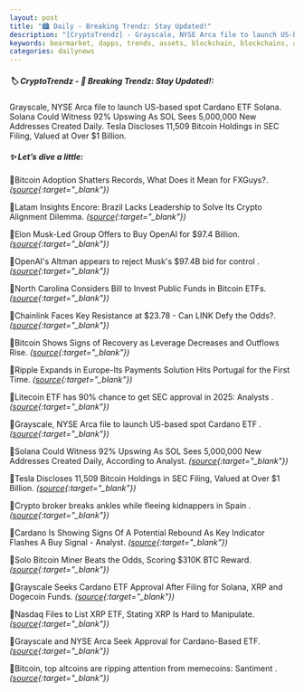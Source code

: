 ```yaml
---
layout: post
title: "🏙️ Daily - Breaking Trendz: Stay Updated!"
description: "[CryptoTrendz] - Grayscale, NYSE Arca file to launch US-based spot Cardano ETF Solana. Solana Could Witness 92% Upswing As SOL Sees 5,000,000 New Addresses Created Daily. Tesla Discloses 11,509 Bitcoin Holdings in SEC Filing, Valued at Over $1 Billion."
keywords: bearmarket, dapps, trends, assets, blockchain, blockchains, altcoins, nft, dao, solana
categories: dailynews
---
```


##### 🏷️  CryptoTrendz - 📌 *Breaking Trendz: Stay Updated!:*

Grayscale, NYSE Arca file to launch US-based spot Cardano ETF Solana. Solana Could Witness 92% Upswing As SOL Sees 5,000,000 New Addresses Created Daily. Tesla Discloses 11,509 Bitcoin Holdings in SEC Filing, Valued at Over $1 Billion.

##### ✨ *Let’s dive a little:*


🔹Bitcoin Adoption Shatters Records, What Does it Mean for FXGuys?. *([source](https://s.avyag.com/vw4l){:target="_blank"})*

🔹Latam Insights Encore: Brazil Lacks Leadership to Solve Its Crypto Alignment Dilemma. *([source](https://s.avyag.com/19cl){:target="_blank"})*

🔹Elon Musk-Led Group Offers to Buy OpenAI for $97.4 Billion. *([source](https://s.avyag.com/gsfx){:target="_blank"})*

🔹OpenAI's Altman appears to reject Musk's $97.4B bid for control . *([source](https://s.avyag.com/nmk0){:target="_blank"})*

🔹North Carolina Considers Bill to Invest Public Funds in Bitcoin ETFs. *([source](https://s.avyag.com/umvj){:target="_blank"})*

🔹Chainlink Faces Key Resistance at $23.78 - Can LINK Defy the Odds?. *([source](https://s.avyag.com/gcqk){:target="_blank"})*

🔹Bitcoin Shows Signs of Recovery as Leverage Decreases and Outflows Rise. *([source](https://s.avyag.com/x9zu){:target="_blank"})*

🔹Ripple Expands in Europe-Its Payments Solution Hits Portugal for the First Time. *([source](https://s.avyag.com/gu4f){:target="_blank"})*

🔹Litecoin ETF has 90% chance to get SEC approval in 2025: Analysts . *([source](https://s.avyag.com/jnmj){:target="_blank"})*

🔹Grayscale, NYSE Arca file to launch US-based spot Cardano ETF . *([source](https://s.avyag.com/5drn){:target="_blank"})*

🔹Solana Could Witness 92% Upswing As SOL Sees 5,000,000 New Addresses Created Daily, According to Analyst. *([source](https://s.avyag.com/2985){:target="_blank"})*

🔹Tesla Discloses 11,509 Bitcoin Holdings in SEC Filing, Valued at Over $1 Billion. *([source](https://s.avyag.com/jarv){:target="_blank"})*

🔹Crypto broker breaks ankles while fleeing kidnappers in Spain . *([source](https://s.avyag.com/eked){:target="_blank"})*

🔹Cardano Is Showing Signs Of A Potential Rebound As Key Indicator Flashes A Buy Signal - Analyst. *([source](https://s.avyag.com/k3i8){:target="_blank"})*

🔹Solo Bitcoin Miner Beats the Odds, Scoring $310K BTC Reward. *([source](https://s.avyag.com/33dd){:target="_blank"})*

🔹Grayscale Seeks Cardano ETF Approval After Filing for Solana, XRP and Dogecoin Funds. *([source](https://s.avyag.com/5voa){:target="_blank"})*

🔹Nasdaq Files to List XRP ETF, Stating XRP Is Hard to Manipulate. *([source](https://s.avyag.com/7496){:target="_blank"})*

🔹Grayscale and NYSE Arca Seek Approval for Cardano-Based ETF. *([source](https://s.avyag.com/kt1c){:target="_blank"})*

🔹Bitcoin, top altcoins are ripping attention from memecoins: Santiment . *([source](https://s.avyag.com/usbm){:target="_blank"})*
